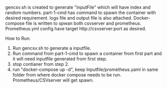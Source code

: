 gencsv.sh is created to generate "inputFile" which will have index and random numbers.
part-1-cmd has command to spawn the container with desired requirement. logs file and output file is also attached.
Docker-compose file is written to spwan both csvserver and prometheus. Prometheus.yml config have target http://csvserver:port as desired.

How to Run:
   1. Run gencsv.sh to generate a inputfile. 
   2. Run command from part-1-cmd to spawn a container from first part and it will need inputfile generated from first step. 
   3. stop contianer from step 2.
   4. run "docker-compose up -d", keep Inputfile/prometheus.yaml in same folder from where docker compose needs to be run. Prometheus/CSVserver will get spawn.

